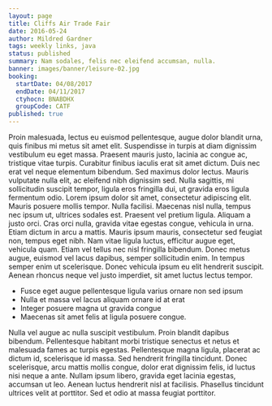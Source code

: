 ```yaml
---
layout: page
title: Cliffs Air Trade Fair
date: 2016-05-24
author: Mildred Gardner
tags: weekly links, java
status: published
summary: Nam sodales, felis nec eleifend accumsan, nulla.
banner: images/banner/leisure-02.jpg
booking:
  startDate: 04/08/2017
  endDate: 04/11/2017
  ctyhocn: BNABDHX
  groupCode: CATF
published: true
---
```

Proin malesuada, lectus eu euismod pellentesque, augue dolor blandit urna, quis finibus mi metus sit amet elit. Suspendisse in turpis at diam dignissim vestibulum eu eget massa. Praesent mauris justo, lacinia ac congue ac, tristique vitae turpis. Curabitur finibus iaculis erat sit amet dictum. Duis nec erat vel neque elementum bibendum. Sed maximus dolor lectus. Mauris vulputate nulla elit, ac eleifend nibh dignissim sed. Nulla sagittis, mi sollicitudin suscipit tempor, ligula eros fringilla dui, ut gravida eros ligula fermentum odio. Lorem ipsum dolor sit amet, consectetur adipiscing elit. Mauris posuere mollis tempor. Nulla facilisi. Maecenas nisl nulla, tempus nec ipsum ut, ultrices sodales est. Praesent vel pretium ligula. Aliquam a justo orci. Cras orci nulla, gravida vitae egestas congue, vehicula in urna.
Etiam dictum in arcu a mattis. Mauris ipsum mauris, consectetur sed feugiat non, tempus eget nibh. Nam vitae ligula luctus, efficitur augue eget, vehicula quam. Etiam vel tellus nec nisl fringilla bibendum. Donec metus augue, euismod vel lacus dapibus, semper sollicitudin enim. In tempus semper enim ut scelerisque. Donec vehicula ipsum eu elit hendrerit suscipit. Aenean rhoncus neque vel justo imperdiet, sit amet luctus lectus tempor.

* Fusce eget augue pellentesque ligula varius ornare non sed ipsum
* Nulla et massa vel lacus aliquam ornare id at erat
* Integer posuere magna ut gravida congue
* Maecenas sit amet felis at ligula posuere congue.

Nulla vel augue ac nulla suscipit vestibulum. Proin blandit dapibus bibendum. Pellentesque habitant morbi tristique senectus et netus et malesuada fames ac turpis egestas. Pellentesque magna ligula, placerat ac dictum id, scelerisque id massa. Sed hendrerit fringilla tincidunt. Donec scelerisque, arcu mattis mollis congue, dolor erat dignissim felis, id luctus nisi neque a ante. Nullam ipsum libero, gravida eget lacinia egestas, accumsan ut leo. Aenean luctus hendrerit nisl at facilisis. Phasellus tincidunt ultrices velit at porttitor. Sed et odio at massa feugiat porttitor.
